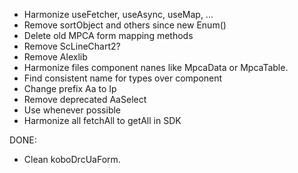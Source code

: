 - Harmonize useFetcher, useAsync, useMap, ...
- Remove sortObject and others since new Enum()
- Delete old MPCA form mapping methods
- Remove ScLineChart2?
- Remove Alexlib
- Harmonize files component nanes like MpcaData or MpcaTable.
- Find consistent name for types over component
- Change prefix Aa to Ip
- Remove deprecated AaSelect
- Use <TableInput/> whenever possible
- Harmonize all fetchAll to getAll in SDK

DONE:
- Clean koboDrcUaForm. 
